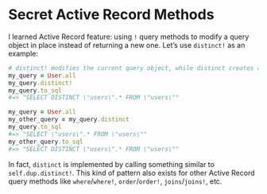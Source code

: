 # Secret Active Record Methods
I learned Active Record feature: using `!` query methods to modify a query object in place instead of returning a new one. Let’s use `distinct!` as an example:

```ruby
# distinct! modifies the current query object, while distinct creates a new query object:
my_query = User.all
my_query.distinct!
my_query.to_sql
#=> "SELECT DISTINCT \"users\".* FROM \"users\""

my_query = User.all
my_other_query = my_query.distinct
my_query.to_sql
#=> "SELECT \"users\".* FROM \"users\""
my_other_query.to_sql
#=> "SELECT DISTINCT \"users\".* FROM \"users\""
```

In fact, `distinct` is implemented by calling something similar to `self.dup.distinct!`. This kind of pattern also exists for other Active Record query methods like `where`/`where!`, `order`/`order!`, `joins`/`joins!`, etc.
